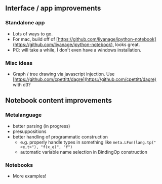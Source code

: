 
## Interface / app improvements

### Standalone app

 * Lots of ways to go.
 * For mac, build off of [https://github.com/liyanage/ipython-notebook](https://github.com/liyanage/ipython-notebook), looks great.
 * PC: will take a while, I don't even have a windows installation.

### Misc ideas

 * Graph / tree drawing via javascript injection.  Use [https://github.com/cpettitt/dagre](https://github.com/cpettitt/dagre) with d3?

## Notebook content improvements

### Metalanguage

 * better parsing (in progress)
 * presuppositions
 * better handling of programmatic construction
    - e.g. properly handle types in something like `meta.LFun(lang.tp("<e,t>"), "f(x_e)", "f")`
    - automatic variable name selection in BindingOp construction


### Notebooks

 * More examples!